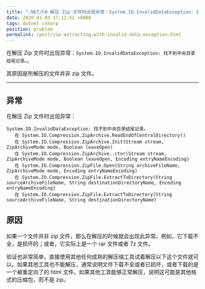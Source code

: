 ```yaml
---
title: ".NET/C# 解压 Zip 文件时出现异常：System.IO.InvalidDataException: 找不到中央目录结尾记录。"
date: 2020-01-03 17:12:52 +0800
tags: dotnet csharp
position: problem
permalink: /post/zip-extracting-with-invalid-data-exception.html
---
```


在解压 Zip 文件时出现异常：`System.IO.InvalidDataException: 找不到中央目录结尾记录。`。

其原因是所解压的文件并非 zip 文件。

---

<div id="toc"></div>

## 异常

在解压 Zip 文件时出现异常：

```
System.IO.InvalidDataException: 找不到中央目录结尾记录。
   在 System.IO.Compression.ZipArchive.ReadEndOfCentralDirectory()
   在 System.IO.Compression.ZipArchive.Init(Stream stream, ZipArchiveMode mode, Boolean leaveOpen)
   在 System.IO.Compression.ZipArchive..ctor(Stream stream, ZipArchiveMode mode, Boolean leaveOpen, Encoding entryNameEncoding)
   在 System.IO.Compression.ZipFile.Open(String archiveFileName, ZipArchiveMode mode, Encoding entryNameEncoding)
   在 System.IO.Compression.ZipFile.ExtractToDirectory(String sourceArchiveFileName, String destinationDirectoryName, Encoding entryNameEncoding)
   在 System.IO.Compression.ZipFile.ExtractToDirectory(String sourceArchiveFileName, String destinationDirectoryName)
```

## 原因

如果一个文件并非 zip 文件，那么在解压的时候就会出现此异常。例如，它下载不全，是损坏的；或者，它实际上是一个 rar 文件或者 7z 文件。

验证也非常简单，直接使用其他任何成熟的解压缩工具试着解压以下这个文件就可以。如果其他工具也不能解压，通常说明文件下载不全或者已损坏，或者下载的是一个被重定向了的 html 文件。如果其他工具能够正常解压，说明这可能是其他格式的压缩包，而不是 zip。

